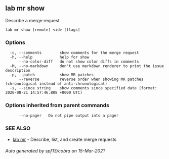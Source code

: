 ## lab mr show

Describe a merge request

```
lab mr show [remote] <id> [flags]
```

### Options

```
  -c, --comments        show comments for the merge request
  -h, --help            help for show
      --no-color-diff   do not show color diffs in comments
  -M, --no-markdown     don't use markdown renderer to print the issue description
  -p, --patch           show MR patches
      --reverse         reverse order when showing MR patches (chronological instead of anti-chronological)
  -s, --since string    show comments since specified date (format: 2020-08-21 14:57:46.808 +0000 UTC)
```

### Options inherited from parent commands

```
      --no-pager   Do not pipe output into a pager
```

### SEE ALSO

* [lab mr](lab_mr.md)	 - Describe, list, and create merge requests

###### Auto generated by spf13/cobra on 15-Mar-2021
